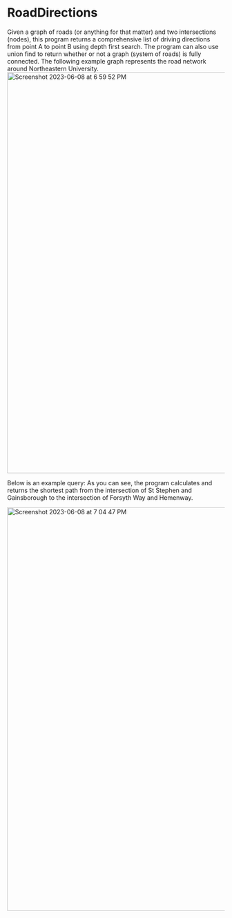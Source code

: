 # RoadDirections

Given a graph of roads (or anything for that matter) and two intersections (nodes), this program returns a comprehensive list of driving directions from point A to point B using depth first search. The program can also use union find to return whether or not a graph (system of roads) is fully connected. The following example graph represents the road network around Northeastern University.
<img width="928" alt="Screenshot 2023-06-08 at 6 59 52 PM" src="https://github.com/phegde494/RoadDirections/assets/48624928/1b65bcd8-49c5-46b8-a91a-109f410f4472">

Below is an example query: As you can see, the program calculates and returns the shortest path from the intersection of St Stephen and Gainsborough to the intersection of Forsyth Way and Hemenway.

<img width="934" alt="Screenshot 2023-06-08 at 7 04 47 PM" src="https://github.com/phegde494/RoadDirections/assets/48624928/86a12340-c12c-4315-be68-6106f090fb3c">
